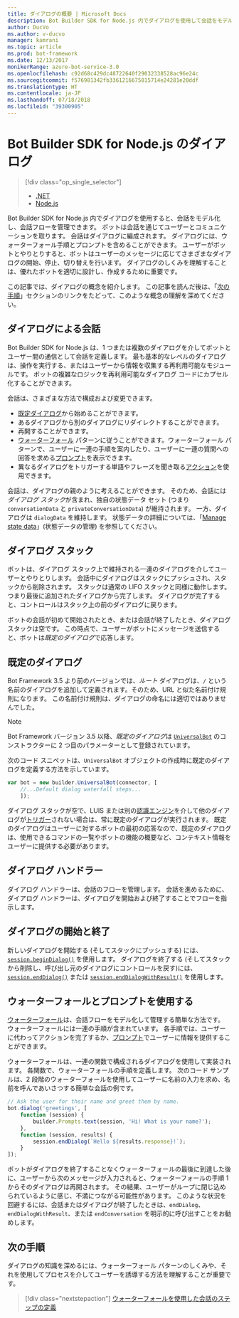 ```yaml
---
title: ダイアログの概要 | Microsoft Docs
description: Bot Builder SDK for Node.js 内でダイアログを使用して会話をモデル化し、会話フローを管理する方法を学習します。
author: DucVo
ms.author: v-ducvo
manager: kamrani
ms.topic: article
ms.prod: bot-framework
ms.date: 12/13/2017
monikerRange: azure-bot-service-3.0
ms.openlocfilehash: c92d68c429dc48722640f29032338528ac96e24c
ms.sourcegitcommit: f576981342fb3361216675815714e24281e20ddf
ms.translationtype: HT
ms.contentlocale: ja-JP
ms.lasthandoff: 07/18/2018
ms.locfileid: "39300905"
---
```

# <a name="dialogs-in-the-bot-builder-sdk-for-nodejs"></a>Bot Builder SDK for Node.js のダイアログ
> [!div class="op_single_selector"]
> - [.NET](../dotnet/bot-builder-dotnet-dialogs.md)
> - [Node.js](../nodejs/bot-builder-nodejs-dialog-overview.md)

Bot Builder SDK for Node.js 内でダイアログを使用すると、会話をモデル化し、会話フローを管理できます。 ボットは会話を通じてユーザーとコミュニケーションを取ります。 会話はダイアログに編成されます。 ダイアログには、ウォーターフォール手順とプロンプトを含めることができます。 ユーザーがボットとやりとりすると、ボットはユーザーのメッセージに応じてさまざまなダイアログの開始、停止、切り替えを行います。 ダイアログのしくみを理解することは、優れたボットを適切に設計し、作成するために重要です。 

この記事では、ダイアログの概念を紹介します。 この記事を読んだ後は、「[次の手順](#next-steps)」セクションのリンクをたどって、このような概念の理解を深めてください。

## <a name="conversations-through-dialogs"></a>ダイアログによる会話

Bot Builder SDK for Node.js は、1 つまたは複数のダイアログを介してボットとユーザー間の通信として会話を定義します。 最も基本的なレベルのダイアログは、操作を実行する、またはユーザーから情報を収集する再利用可能なモジュールです。 ボットの複雑なロジックを再利用可能なダイアログ コードにカプセル化することができます。

会話は、さまざまな方法で構成および変更できます。

- [既定ダイアログ](#default-dialog)から始めることができます。
- あるダイアログから別のダイアログにリダイレクトすることができます。
- 再開することができます。
- [ウォーターフォール](bot-builder-nodejs-dialog-waterfall.md) パターンに従うことができます。ウォーターフォール パターンで、ユーザーに一連の手順を案内したり、ユーザーに一連の質問への回答を求める[プロンプト](bot-builder-nodejs-dialog-prompt.md)を表示できます。
- 異なるダイアログをトリガーする単語やフレーズを聞き取る[アクション](bot-builder-nodejs-dialog-actions.md)を使用できます。 

会話は、ダイアログの親のように考えることができます。 そのため、会話には*ダイアログ スタック*が含まれ、独自の状態データ セット (つまり `conversationData` と `privateConversationData`) が維持されます。 一方、ダイアログは `dialogData` を維持します。 状態データの詳細については、「[Manage state data](bot-builder-nodejs-state.md)」(状態データの管理) を参照してください。

## <a name="dialog-stack"></a>ダイアログ スタック

ボットは、ダイアログ スタック上で維持される一連のダイアログを介してユーザーとやりとりします。 会話中にダイアログはスタックにプッシュされ、スタックから削除されます。 スタックは通常の LIFO スタックと同様に動作します。つまり最後に追加されたダイアログから完了します。 ダイアログが完了すると、コントロールはスタック上の前のダイアログに戻ります。

ボットの会話が初めて開始されたとき、または会話が終了したとき、ダイアログ スタックは空です。 この時点で、ユーザーがボットにメッセージを送信すると、ボットは*既定のダイアログ*で応答します。

## <a name="default-dialog"></a>既定のダイアログ

Bot Framework 3.5 より前のバージョンでは、*ルート* ダイアログは、`/` という名前のダイアログを追加して定義されます。そのため、URL と似た名前付け規則になります。 この名前付け規則は、ダイアログの命名には適切ではありませんでした。 

> [!NOTE]
> Bot Framework バージョン 3.5 以降、*既定のダイアログ*は [`UniversalBot`](https://docs.botframework.com/en-us/node/builder/chat-reference/classes/_botbuilder_d_.universalbot.html#constructor) のコンストラクターに 2 つ目のパラメーターとして登録されています。  

次のコード スニペットは、`UniversalBot` オブジェクトの作成時に既定のダイアログを定義する方法を示しています。

```javascript
var bot = new builder.UniversalBot(connector, [
    //...Default dialog waterfall steps...
    ]);
```

ダイアログ スタックが空で、LUIS または別の[認識エンジン](bot-builder-nodejs-recognize-intent-messages.md)を介して他のダイアログが[トリガー](bot-builder-nodejs-dialog-actions.md)されない場合は、常に既定のダイアログが実行されます。 既定のダイアログはユーザーに対するボットの最初の応答なので、既定のダイアログは、使用できるコマンドの一覧やボットの機能の概要など、コンテキスト情報をユーザーに提供する必要があります。

## <a name="dialog-handlers"></a>ダイアログ ハンドラー

ダイアログ ハンドラーは、会話のフローを管理します。 会話を進めるために、ダイアログ ハンドラーは、ダイアログを開始および終了することでフローを指示します。 

## <a name="starting-and-ending-dialogs"></a>ダイアログの開始と終了

新しいダイアログを開始する (そしてスタックにプッシュする) には、[`session.beginDialog()`](http://docs.botframework.com/en-us/node/builder/chat-reference/classes/_botbuilder_d_.session#begindialog) を使用します。 ダイアログを終了する (そしてスタックから削除し、呼び出し元のダイアログにコントロールを戻す)には、[`session.endDialog()`](http://docs.botframework.com/en-us/node/builder/chat-reference/classes/_botbuilder_d_.session#enddialog) または [`session.endDialogWithResult()`](http://docs.botframework.com/en-us/node/builder/chat-reference/classes/_botbuilder_d_.session#enddialogwithresult) を使用します。 

## <a name="using-waterfalls-and-prompts"></a>ウォーターフォールとプロンプトを使用する

[ウォーターフォール](bot-builder-nodejs-dialog-waterfall.md)は、会話フローをモデル化して管理する簡単な方法です。 ウォーターフォールには一連の手順が含まれています。 各手順では、ユーザーに代わってアクションを完了するか、[プロンプト](bot-builder-nodejs-dialog-prompt.md)でユーザーに情報を提供することができます。

ウォーターフォールは、一連の関数で構成されるダイアログを使用して実装されます。 各関数で、ウォーターフォールの手順を定義します。 次のコード サンプルは、2 段階のウォーターフォールを使用してユーザーに名前の入力を求め、名前を呼んであいさつする簡単な会話の例です。

```javascript
// Ask the user for their name and greet them by name.
bot.dialog('greetings', [
    function (session) {
        builder.Prompts.text(session, 'Hi! What is your name?');
    },
    function (session, results) {
        session.endDialog(`Hello ${results.response}!`);
    }
]);
```

ボットがダイアログを終了することなくウォーターフォールの最後に到達した後に、ユーザーから次のメッセージが入力されると、ウォーターフォールの手順 1 からそのダイアログは再開されます。 その結果、ユーザーがループに閉じ込められているように感じ、不満につながる可能性があります。 このような状況を回避するには、会話またはダイアログが終了したときは、`endDialog`、`endDialogWithResult`、または `endConversation` を明示的に呼び出すことをお勧めします。

## <a name="next-steps"></a>次の手順

ダイアログの知識を深めるには、ウォーターフォール パターンのしくみや、それを使用してプロセスを介してユーザーを誘導する方法を理解することが重要です。

> [!div class="nextstepaction"]
> [ウォーターフォールを使用した会話のステップの定義](bot-builder-nodejs-dialog-waterfall.md)
